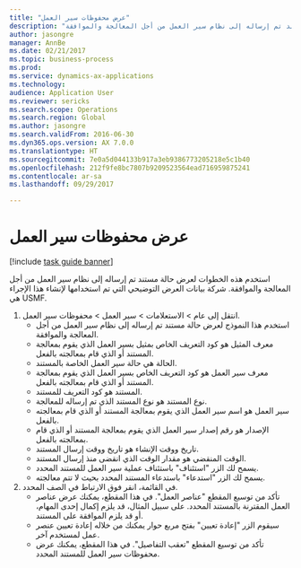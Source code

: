 ```yaml
--- 
title: "عرض محفوظات سير العمل"
description: "استخدم هذه الخطوات لعرض حالة مستند تم إرساله إلى نظام سير العمل من أجل المعالجة والموافقة."
author: jasongre
manager: AnnBe
ms.date: 02/21/2017
ms.topic: business-process
ms.prod: 
ms.service: dynamics-ax-applications
ms.technology: 
audience: Application User
ms.reviewer: sericks
ms.search.scope: Operations
ms.search.region: Global
ms.author: jasongre
ms.search.validFrom: 2016-06-30
ms.dyn365.ops.version: AX 7.0.0
ms.translationtype: HT
ms.sourcegitcommit: 7e0a5d044133b917a3eb9386773205218e5c1b40
ms.openlocfilehash: 212f9fe8bc7807b9209523564ead716959875241
ms.contentlocale: ar-sa
ms.lasthandoff: 09/29/2017

---
```

# <a name="view-workflow-history"></a>عرض محفوظات سير العمل

[!include [task guide banner](../../includes/task-guide-banner.md)]

استخدم هذه الخطوات لعرض حالة مستند تم إرساله إلى نظام سير العمل من أجل المعالجة والموافقة. شركة بيانات العرض التوضيحي التي تم استخدامها لإنشاء هذا الإجراء هي USMF.

1. انتقل إلى عام > الاستعلامات > سير العمل > محفوظات سير العمل.
    * استخدم هذا النموذج لعرض حالة مستند تم إرساله إلى نظام سير العمل من أجل المعالجة والموافقة.  
    * معرف المثيل هو كود التعريف الخاص بمثيل بسير العمل الذي يقوم بمعالجة المستند أو الذي قام بمعالجته بالفعل.  
    * الحالة هي حالة سير العمل الخاصة بالمستند.  
    * معرف سير العمل هو كود التعريف الخاص بسير العمل الذي يقوم بمعالجة المستند أو الذي قام بمعالجته بالفعل.  
    * المستند هو كود التعريف للمستند.  
    * نوع المستند هو نوع المستند الذي تم إرساله للمعالجة.  
    * سير العمل هو اسم سير العمل الذي يقوم بمعالجة المستند أو الذي قام بمعالجته بالفعل.  
    * الإصدار هو رقم إصدار سير العمل الذي يقوم بمعالجة المستند أو الذي قام بمعالجته بالفعل.  
    * تاريخ ووقت الإنشاء هو تاريخ ووقت إرسال المستند.  
    * الوقت المنقضي هو مقدار الوقت الذي انقضى منذ إرسال المستند.  
    * يسمح لك الزر "استئناف" باستئناف عملية سير العمل للمستند المحدد.  
    * يسمح لك الزر "استدعاء" باستدعاء المستند المحدد بحيث لا تتم معالجته.   
2. في القائمة، انقر فوق الارتباط في الصف المحدد.
    * تأكد من توسيع المقطع "عناصر العمل".    في هذا المقطع، يمكنك عرض عناصر العمل المقترنة بالمستند المحدد. على سبيل المثال، قد يلزم إكمال إحدى المهام، أو قد يلزم الموافقة على المستند.  
    * سيقوم الزر "إعادة تعيين" بفتح مربع حوار يمكنك من خلاله إعادة تعيين عنصر عمل لمستخدم آخر.  
    * تأكد من توسيع المقطع "تعقب التفاصيل".    في هذا المقطع، يمكنك عرض محفوظات سير العمل للمستند المحدد.  


